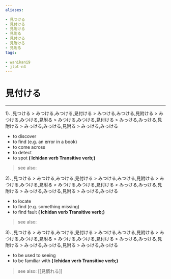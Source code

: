 ```yaml
---
aliases:
    
- 見つける
- 見付ける
- 見附ける
- 見附る
- 見付ける
- 見附ける
- 見附る
tags:
    
- wanikani9
- jlpt-n4
---
```


# 見付ける
---
1).
,見つける > みつける,みつける,見付ける > みつける,みつける,見附ける > みつける,みつける,見附る > みつける,みつける,見付ける > みっける,みっける,見附ける > みっける,みっける,見附る > みっける,みっける

- to discover
- to find (e.g. an error in a book)
- to come across
- to detect
- to spot
**( Ichidan verb Transitive verb;)**
> see also: 
            
2).
,見つける > みつける,みつける,見付ける > みつける,みつける,見附ける > みつける,みつける,見附る > みつける,みつける,見付ける > みっける,みっける,見附ける > みっける,みっける,見附る > みっける,みっける

- to locate
- to find (e.g. something missing)
- to find fault
**( Ichidan verb Transitive verb;)**
> see also: 
            
3).
,見つける > みつける,みつける,見付ける > みつける,みつける,見附ける > みつける,みつける,見附る > みつける,みつける,見付ける > みっける,みっける,見附ける > みっける,みっける,見附る > みっける,みっける

- to be used to seeing
- to be familiar with
**( Ichidan verb Transitive verb;)**
> see also:  [[見慣れる]]
            